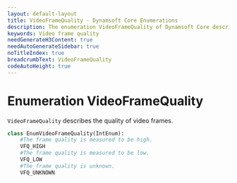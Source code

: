 ```yaml
---
layout: default-layout
title: VideoFrameQuality - Dynamsoft Core Enumerations
description: The enumeration VideoFrameQuality of Dynamsoft Core describes the quality of video frames.
keywords: Video frame quality
needGenerateH3Content: true
needAutoGenerateSidebar: true
noTitleIndex: true
breadcrumbText: VideoFrameQuality
codeAutoHeight: true
---
```


# Enumeration VideoFrameQuality

`VideoFrameQuality` describes the quality of video frames.

```python
class EnumVideoFrameQuality(IntEnum):
    #The frame quality is measured to be high.
    VFQ_HIGH
    #The frame quality is measured to be low.
    VFQ_LOW
    #The frame quality is unknown.
    VFQ_UNKNOWN
```